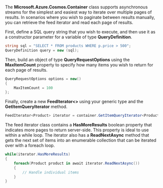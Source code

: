 The **Microsoft.Azure.Cosmos.Container** class supports asynchronous streams for the simplest and easiest way to iterate over multiple pages of results. In scenarios where you wish to paginate between results manually, you can retrieve the feed iterator and read each page of results.

First, define a SQL query string that you wish to execute, and then use it as a constructor parameter for a variable of type **QueryDefinition**.

```csharp
string sql = "SELECT * FROM products WHERE p.price > 500";
QueryDefinition query = new (sql);
```

Then, build an object of type **QueryRequestOptions** using the **MaxItemCount** property to specify how many items you wish to return for each page of results.

```csharp
QueryRequestOptions options = new()
{
    MaxItemCount = 100
};
```

Finally, create a new **FeedIterator\<\>** using your generic type and the **GetItemQueryIterator** method.

```csharp
FeedIterator<Product> iterator = container.GetItemQueryIterator<Product>(query, requestOptions: options);
```

The feed iterator class contains a **HasMoreResults** boolean property that indicates more pages to return server-side. This property is ideal to use within a while loop. The iterator also has a **ReadNextAsync** method that gets the next set of items into an enumerable collection that can be iterated over with a foreach loop.

```csharp
while(iterator.HasMoreResults)
{
    foreach(Product product in await iterator.ReadNextAsync())
    {
        // Handle individual items
    }
}
```
